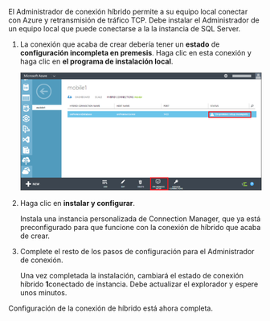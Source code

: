 
El Administrador de conexión híbrido permite a su equipo local conectar con Azure y retransmisión de tráfico TCP. Debe instalar el Administrador de un equipo local que puede conectarse a la la instancia de SQL Server.

1. La conexión que acaba de crear debería tener un **estado** de **configuración incompleta en premesis**. Haga clic en esta conexión y haga clic en **el programa de instalación local**.

    ![Instalación local](./media/hybrid-connections-install-connection-manager/5-1.png)

2. Haga clic en **instalar y configurar**.

    Instala una instancia personalizada de Connection Manager, que ya está preconfigurado para que funcione con la conexión de híbrido que acaba de crear.

3. Complete el resto de los pasos de configuración para el Administrador de conexión.

    Una vez completada la instalación, cambiará el estado de conexión híbrido **1**conectado de instancia. Debe actualizar el explorador y espere unos minutos. 

Configuración de la conexión de híbrido está ahora completa.